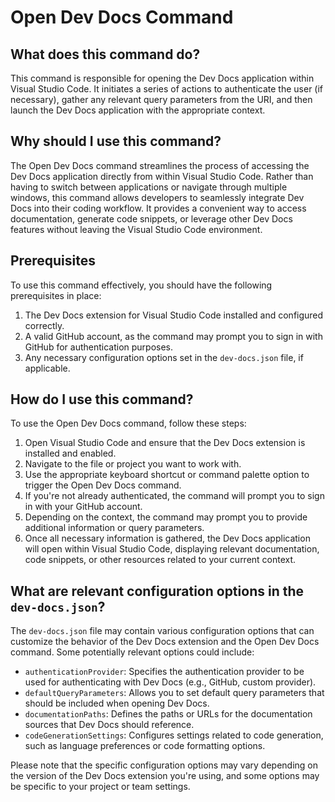 
  
  # **Open Dev Docs Command**

## What does this command do?

This command is responsible for opening the Dev Docs application within Visual Studio Code. It initiates a series of actions to authenticate the user (if necessary), gather any relevant query parameters from the URI, and then launch the Dev Docs application with the appropriate context.

## Why should I use this command?

The Open Dev Docs command streamlines the process of accessing the Dev Docs application directly from within Visual Studio Code. Rather than having to switch between applications or navigate through multiple windows, this command allows developers to seamlessly integrate Dev Docs into their coding workflow. It provides a convenient way to access documentation, generate code snippets, or leverage other Dev Docs features without leaving the Visual Studio Code environment.

## Prerequisites

To use this command effectively, you should have the following prerequisites in place:

1. The Dev Docs extension for Visual Studio Code installed and configured correctly.
2. A valid GitHub account, as the command may prompt you to sign in with GitHub for authentication purposes.
3. Any necessary configuration options set in the `dev-docs.json` file, if applicable.

## How do I use this command?

To use the Open Dev Docs command, follow these steps:

1. Open Visual Studio Code and ensure that the Dev Docs extension is installed and enabled.
2. Navigate to the file or project you want to work with.
3. Use the appropriate keyboard shortcut or command palette option to trigger the Open Dev Docs command.
4. If you're not already authenticated, the command will prompt you to sign in with your GitHub account.
5. Depending on the context, the command may prompt you to provide additional information or query parameters.
6. Once all necessary information is gathered, the Dev Docs application will open within Visual Studio Code, displaying relevant documentation, code snippets, or other resources related to your current context.

## What are relevant configuration options in the `dev-docs.json`?

The `dev-docs.json` file may contain various configuration options that can customize the behavior of the Dev Docs extension and the Open Dev Docs command. Some potentially relevant options could include:

- `authenticationProvider`: Specifies the authentication provider to be used for authenticating with Dev Docs (e.g., GitHub, custom provider).
- `defaultQueryParameters`: Allows you to set default query parameters that should be included when opening Dev Docs.
- `documentationPaths`: Defines the paths or URLs for the documentation sources that Dev Docs should reference.
- `codeGenerationSettings`: Configures settings related to code generation, such as language preferences or code formatting options.

Please note that the specific configuration options may vary depending on the version of the Dev Docs extension you're using, and some options may be specific to your project or team settings.
  
  
